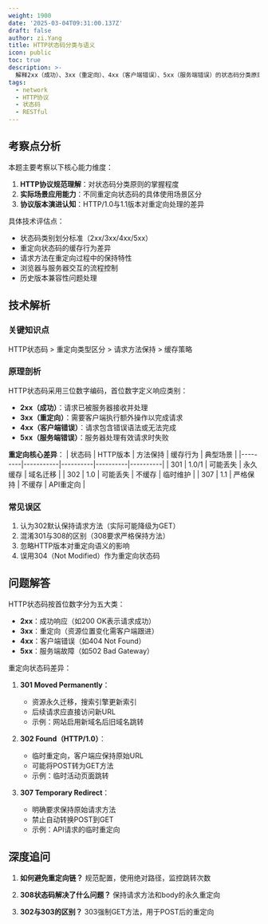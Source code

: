 ```yaml
---
weight: 1900
date: '2025-03-04T09:31:00.137Z'
draft: false
author: zi.Yang
title: HTTP状态码分类与语义
icon: public
toc: true
description: >-
  解释2xx（成功）、3xx（重定向）、4xx（客户端错误）、5xx（服务端错误）的状态码分类原则，并举例说明301/302/307重定向状态码的应用场景差异。
tags:
  - network
  - HTTP协议
  - 状态码
  - RESTful
---
```


## 考察点分析

本题主要考察以下核心能力维度：
1. **HTTP协议规范理解**：对状态码分类原则的掌握程度
2. **实际场景应用能力**：不同重定向状态码的具体使用场景区分
3. **协议版本演进认知**：HTTP/1.0与1.1版本对重定向处理的差异

具体技术评估点：
- 状态码类别划分标准（2xx/3xx/4xx/5xx）
- 重定向状态码的缓存行为差异
- 请求方法在重定向过程中的保持特性
- 浏览器与服务器交互的流程控制
- 历史版本兼容性问题处理

## 技术解析

### 关键知识点
HTTP状态码 > 重定向类型区分 > 请求方法保持 > 缓存策略

### 原理剖析
HTTP状态码采用三位数字编码，首位数字定义响应类别：
- **2xx（成功）**：请求已被服务器接收并处理
- **3xx（重定向）**：需要客户端执行额外操作以完成请求
- **4xx（客户端错误）**：请求包含错误语法或无法完成
- **5xx（服务端错误）**：服务器处理有效请求时失败

**重定向核心差异**：
| 状态码 | HTTP版本 | 方法保持 | 缓存行为 | 典型场景 |
|---------|-----------|----------|----------|----------|
| 301     | 1.0/1 | 可能丢失 | 永久缓存 | 域名迁移 |
| 302     | 1.0     | 可能丢失 | 不缓存   | 临时维护 |
| 307     | 1.1     | 严格保持 | 不缓存   | API重定向 |

### 常见误区
1. 认为302默认保持请求方法（实际可能降级为GET）
2. 混淆301与308的区别（308要求严格保持方法）
3. 忽略HTTP版本对重定向语义的影响
4. 误用304（Not Modified）作为重定向状态码

## 问题解答

HTTP状态码按首位数字分为五大类：
- **2xx**：成功响应（如200 OK表示请求成功）
- **3xx**：重定向（资源位置变化需客户端跟进）
- **4xx**：客户端错误（如404 Not Found）
- **5xx**：服务端故障（如502 Bad Gateway）

重定向状态码差异：
1. **301 Moved Permanently**：
   - 资源永久迁移，搜索引擎更新索引
   - 后续请求应直接访问新URL
   - 示例：网站启用新域名后旧域名跳转

2. **302 Found（HTTP/1.0）**：
   - 临时重定向，客户端应保持原始URL
   - 可能将POST转为GET方法
   - 示例：临时活动页面跳转

3. **307 Temporary Redirect**：
   - 明确要求保持原始请求方法
   - 禁止自动转换POST到GET
   - 示例：API请求的临时重定向

## 深度追问

1. **如何避免重定向链？**
   规范配置，使用绝对路径，监控跳转次数

2. **308状态码解决了什么问题？**
   保持请求方法和body的永久重定向

3. **302与303的区别？**
   303强制GET方法，用于POST后的重定向